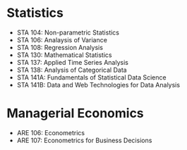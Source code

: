 <html>
<head>
	<title>Relevant Coursework</title>
</head>
<body>

<h1>Statistics</h1>
<ul>
	<li>STA 104: Non-parametric Statistics</li>
	<li>STA 106: Analaysis of Variance</li>
	<li>STA 108: Regression Analysis</li>
	<li>STA 130: Mathematical Statistics</li>
	<li>STA 137: Applied Time Series Analysis</li>
	<li>STA 138: Analysis of Categorical Data
	<li>STA 141A: Fundamentals of Statistical Data Science</li>
	<li>STA 141B: Data and Web Technologies for Data Analysis</li>

</ul>

<h1>Managerial Economics</h1>

<ul>
	<li>ARE 106: Econometrics</li>
	<li>ARE 107: Econometrics for Business Decisions</li>

</ul>

